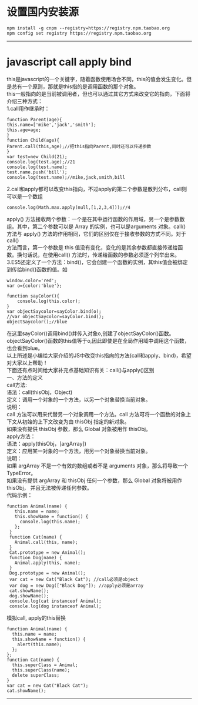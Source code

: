 # 设置国内安装源

```
npm install -g cnpm --registry=https://registry.npm.taobao.org
npm config set registry https://registry.npm.taobao.org
```

---

# javascript call apply bind

this是javascript的一个关键字，随着函数使用场合不同，this的值会发生变化。但是总有一个原则，那就是this指的是调用函数的那个对象。  
this一般指向的是当前被调用者，但也可以通过其它方式来改变它的指向，下面将介绍三种方式：  
1.call用作继承时：

```
function Parent(age){
this.name=['mike','jack','smith'];
this.age=age;
}
function Child(age){
Parent.call(this,age);//把this指向Parent,同时还可以传递参数
}
var test=new Child(21);
console.log(test.age);//21
console.log(test.name);
test.name.push('bill');
console.log(test.name);//mike,jack,smith,bill
```

2.call和apply都可以改变this指向，不过apply的第二个参数是散列分布，call则可以是一个数组

```
console.log(Math.max.apply(null,[1,2,3,4]));//4
```

apply\(\) 方法接收两个参数：一个是在其中运行函数的作用域，另一个是参数数组。其中，第二个参数可以是 Array 的实例，也可以是arguments 对象。call\(\) 方法与 apply\(\) 方法的作用相同，它们的区别仅在于接收参数的方式不同。对于 call\(\)  
方法而言，第一个参数是 this 值没有变化，变化的是其余参数都直接传递给函数。换句话说，在使用call\(\) 方法时，传递给函数的参数必须逐个列举出来。  
3.ES5还定义了一个方法：bind\(\)，它会创建一个函数的实例，其this值会被绑定到传给bind\(\)函数的值。如

```
window.color='red';
var o={color:'blue'};

function sayColor(){
    console.log(this.color);
}
var objectSaycolor=sayColor.bind(o);
//var objectSaycolor=sayColor.bind();
objectSaycolor();//blue
```

在这里sayColor\(\)调用bind\(\)并传入对象o,创建了objectSayColor\(\)函数。objectSayColor\(\)函数的this值等于o,因此即使是在全局作用域中调用这个函数，也会看到blue。  
以上所述是小编给大家介绍的JS中改变this指向的方法\(call和apply、bind\)，希望对大家以上帮助！  
下面还有点时间给大家补充点基础知识有关：call\(\)与apply\(\)区别  
一、方法的定义  
call方法:  
语法：call\(thisObj，Object\)  
定义：调用一个对象的一个方法，以另一个对象替换当前对象。  
说明：  
call 方法可以用来代替另一个对象调用一个方法。call 方法可将一个函数的对象上下文从初始的上下文改变为由 thisObj 指定的新对象。   
如果没有提供 thisObj 参数，那么 Global 对象被用作 thisObj。  
apply方法：  
语法：apply\(thisObj，\[argArray\]\)  
定义：应用某一对象的一个方法，用另一个对象替换当前对象。  
说明：  
如果 argArray 不是一个有效的数组或者不是 arguments 对象，那么将导致一个 TypeError。   
如果没有提供 argArray 和 thisObj 任何一个参数，那么 Global 对象将被用作 thisObj， 并且无法被传递任何参数。  
代码示例：

```
function Animal(name) {
   this.name = name;
   this.showName = function() {
     console.log(this.name);
   };
 }
 function Cat(name) {
   Animal.call(this, name);
 }
 Cat.prototype = new Animal();
 function Dog(name) {
   Animal.apply(this, name);
 }
 Dog.prototype = new Animal();
 var cat = new Cat("Black Cat"); //call必须是object
 var dog = new Dog(["Black Dog"]); //apply必须是array
 cat.showName();
 dog.showName();
 console.log(cat instanceof Animal);
 console.log(dog instanceof Animal);
```

模拟call, apply的this替换

```
function Animal(name) {
  this.name = name;
  this.showName = function() {
    alert(this.name);
  };
};
function Cat(name) {
  this.superClass = Animal;
  this.superClass(name);
  delete superClass;
}
var cat = new Cat("Black Cat");
cat.showName();
```

---



